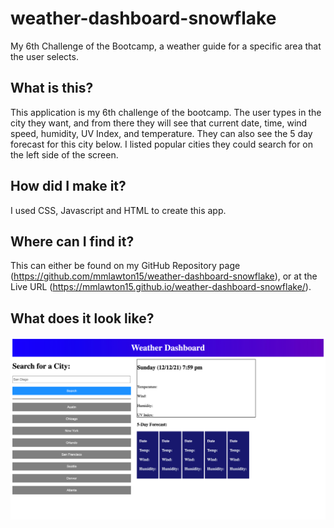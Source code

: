 # weather-dashboard-snowflake
My 6th Challenge of the Bootcamp, a weather guide for a specific area that the user selects.

## What is this?
This application is my 6th challenge of the bootcamp. The user types in the city they want, and from there they will see that current date, time, wind speed, humidity, UV Index, and temperature. They can also see the 5 day forecast for this city below. I listed popular cities they could search for on the left side of the screen.

## How did I make it?
I used CSS, Javascript and HTML to create this app.

## Where can I find it?
This can either be found on my GitHub Repository page (https://github.com/mmlawton15/weather-dashboard-snowflake), or at the Live URL (https://mmlawton15.github.io/weather-dashboard-snowflake/).

## What does it look like?
![image](./assets/weatherDhasboard.jpg)